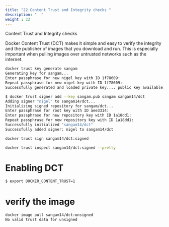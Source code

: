 ```yaml
---
title: "22.Content Trust and Integrity checks "
description: "  "
weight : 22
---
```



Content Trust and Integrity checks

Docker Content Trust (DCT) makes it simple and easy to verify the integrity and the publisher of images that you download and run. This is especially important when pulling images over untrusted networks such as the internet.


```bash
docker trust key generate sangam
Generating key for sangam...
Enter passphrase for new nigel key with ID 1f78609: 
Repeat passphrase for new nigel key with ID 1f78609: 
Successfully generated and loaded private key.... public key available: /root/sangam.pub


```

```bash
$ docker trust signer add --key sangam.pub sangam sangam14/dct
Adding signer "nigel" to sangam14/dct...
Initializing signed repository for sangam/dct...
Enter passphrase for root key with ID aee3314: 
Enter passphrase for new repository key with ID 1a18dd1: 
Repeat passphrase for new repository key with ID 1a18dd1: 
Successfully initialized "sangam14/dct"
Successfully added signer: nigel to sangam14/dct
```

```bash
docker trust sign sangam14/dct:signed

docker trust inspect sangam14/dct:signed --pretty
```

# Enabling DCT 


```bash
$ export DOCKER_CONTENT_TRUST=1

```

# verify the image


```bash
docker image pull sangam14/dct:unsigned
No valid trust data for unsigned
```